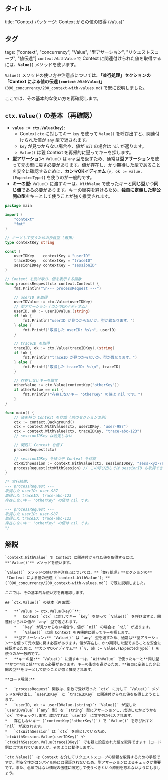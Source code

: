 ## タイトル
title: "Context パッケージ: Context からの値の取得 (`Value`)"
## タグ
tags: ["context", "concurrency", "Value", "型アサーション", "リクエストスコープ", "値伝達"]
`context.WithValue` で Context に関連付けられた値を取得するには、**`Value()`** メソッドを使います。

`Value()` メソッドの使い方や注意点については、**「並行処理」**セクションの**「Context による値の伝達 (`context.WithValue`)」** (`090_concurrency/200_context-with-values.md`) で既に説明しました。

ここでは、その基本的な使い方を再確認します。

## `ctx.Value()` の基本（再確認）

*   **`value := ctx.Value(key)`**:
    *   Context `ctx` に対してキー `key` を使って `Value()` を呼び出すと、関連付けられた値が `any` 型で返されます。
    *   `key` が見つからない場合や、値が `nil` の場合は `nil` が返ります。
    *   `Value()` は親 Context を再帰的に遡ってキーを探します。
*   **型アサーション:** `Value()` は `any` 型を返すため、通常は**型アサーション**を使って元の型に戻す必要があります。値が存在し、かつ期待した型であることを安全に確認するために、**カンマOKイディオム** (`v, ok := value.(ExpectedType)`) を使うのが一般的です。
*   **キーの型:** `Value()` に渡すキーは、`WithValue` で使ったキーと**同じ型**かつ**同じ値**である必要があります。キーの衝突を避けるため、**独自に定義した非公開の型**をキーとして使うことが強く推奨されます。

```go title="Value() と型アサーションによる値の取得"
package main

import (
	"context"
	"fmt"
)

// キーとして使うための独自型 (再掲)
type contextKey string

const (
	userIDKey    contextKey = "userID"
	traceIDKey   contextKey = "traceID"
	sessionIDKey contextKey = "sessionID"
)

// Context を受け取り、値を表示する関数
func processRequest(ctx context.Context) {
	fmt.Println("\n--- processRequest ---")

	// userID を取得
	userIDValue := ctx.Value(userIDKey)
	// 型アサーション (カンマOKイディオム)
	userID, ok := userIDValue.(string)
	if !ok {
		fmt.Println("userID が見つからないか、型が異なります。")
	} else {
		fmt.Printf("取得した userID: %s\n", userID)
	}

	// traceID を取得
	traceID, ok := ctx.Value(traceIDKey).(string)
	if !ok {
		fmt.Println("traceID が見つからないか、型が異なります。")
	} else {
		fmt.Printf("取得した traceID: %s\n", traceID)
	}

	// 存在しないキーを試す
	otherValue := ctx.Value(contextKey("otherKey"))
	if otherValue == nil {
		fmt.Println("存在しないキー 'otherKey' の値は nil です。")
	}
}

func main() {
	// 値を持つ Context を作成 (前のセクションの例)
	ctx := context.Background()
	ctx = context.WithValue(ctx, userIDKey, "user-987")
	ctx = context.WithValue(ctx, traceIDKey, "trace-abc-123")
	// sessionIDKey は設定しない

	// 関数に Context を渡す
	processRequest(ctx)

	// sessionIDKey を持つ子 Context を作成
	ctxWithSession := context.WithValue(ctx, sessionIDKey, "sess-xyz-789")
	processRequest(ctxWithSession) // この呼び出しでは sessionID も取得できるはず
}

/* 実行結果:
--- processRequest ---
取得した userID: user-987
取得した traceID: trace-abc-123
存在しないキー 'otherKey' の値は nil です。

--- processRequest ---
取得した userID: user-987
取得した traceID: trace-abc-123
存在しないキー 'otherKey' の値は nil です。
*/
```

## 解説
```text
`context.WithValue` で Context に関連付けられた値を取得するには、**`Value()`** メソッドを使います。

`Value()` メソッドの使い方や注意点については、**「並行処理」**セクションの**「Context による値の伝達 (`context.WithValue`)」** (`090_concurrency/200_context-with-values.md`) で既に説明しました。

ここでは、その基本的な使い方を再確認します。

## `ctx.Value()` の基本（再確認）

*   **`value := ctx.Value(key)`**:
    *   Context `ctx` に対してキー `key` を使って `Value()` を呼び出すと、関連付けられた値が `any` 型で返されます。
    *   `key` が見つからない場合や、値が `nil` の場合は `nil` が返ります。
    *   `Value()` は親 Context を再帰的に遡ってキーを探します。
*   **型アサーション:** `Value()` は `any` 型を返すため、通常は**型アサーション**を使って元の型に戻す必要があります。値が存在し、かつ期待した型であることを安全に確認するために、**カンマOKイディオム** (`v, ok := value.(ExpectedType)`) を使うのが一般的です。
*   **キーの型:** `Value()` に渡すキーは、`WithValue` で使ったキーと**同じ型**かつ**同じ値**である必要があります。キーの衝突を避けるため、**独自に定義した非公開の型**をキーとして使うことが強く推奨されます。

**コード解説:**

*   `processRequest` 関数は、引数で受け取った `ctx` に対して `Value()` メソッドを呼び出し、`userIDKey` と `traceIDKey` に関連付けられた値を取得しようとします。
*   `userID, ok := userIDValue.(string)`: `Value()` が返した `userIDValue` (`any` 型) を `string` 型にアサーションし、成功したかどうかを `ok` でチェックします。成功すれば `userID` に文字列が代入されます。
*   存在しないキー (`contextKey("otherKey")`) で `Value()` を呼び出すと `nil` が返されます。
*   `ctxWithSession` は `ctx` を親としているため、`ctxWithSession.Value(userIDKey)` や `ctxWithSession.Value(traceIDKey)` でも親に設定された値を取得できます（コード例には含まれていませんが、そのように動作します）。

`ctx.Value()` は Context を介してリクエストスコープの情報を取得するための手段ですが、型安全性がコンパイル時には保証されないため、型アサーションによるチェックが重要です。また、必須ではない情報の伝達に限定して使うべきという原則を忘れないようにしましょう。